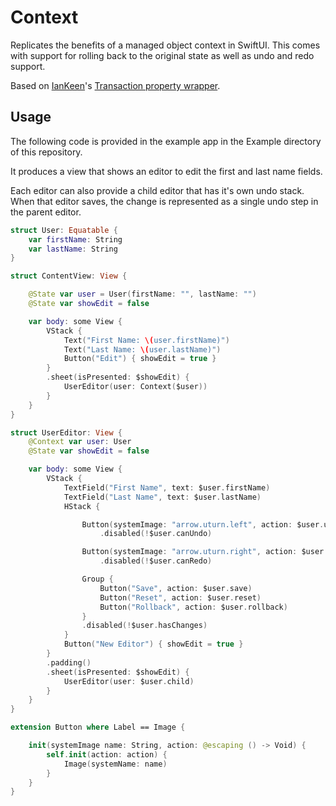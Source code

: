 # Context

Replicates the benefits of a managed object context in SwiftUI. This comes with support for rolling back to the original state as well as undo and redo support.

Based on [IanKeen](https://github.com/IanKeen)'s [Transaction property wrapper](https://gist.github.com/IanKeen/a85e4ed74a10a25341c44a98f43cf386).

## Usage

The following code is provided in the example app in the Example directory of this repository. 

It produces a view that shows an editor to edit the first and last name fields.

Each editor can also provide a child editor that has it's own undo stack. When that editor saves, the change is represented as a single undo step in the parent editor.

``` swift
struct User: Equatable {
    var firstName: String
    var lastName: String
}

struct ContentView: View {

    @State var user = User(firstName: "", lastName: "")
    @State var showEdit = false

    var body: some View {
        VStack {
            Text("First Name: \(user.firstName)")
            Text("Last Name: \(user.lastName)")
            Button("Edit") { showEdit = true }
        }
        .sheet(isPresented: $showEdit) {
            UserEditor(user: Context($user))
        }
    }
}

struct UserEditor: View {
    @Context var user: User
    @State var showEdit = false

    var body: some View {
        VStack {
            TextField("First Name", text: $user.firstName)
            TextField("Last Name", text: $user.lastName)
            HStack {

                Button(systemImage: "arrow.uturn.left", action: $user.undo)
                    .disabled(!$user.canUndo)

                Button(systemImage: "arrow.uturn.right", action: $user.redo)
                    .disabled(!$user.canRedo)

                Group {
                    Button("Save", action: $user.save)
                    Button("Reset", action: $user.reset)
                    Button("Rollback", action: $user.rollback)
                }
                .disabled(!$user.hasChanges)
            }
            Button("New Editor") { showEdit = true }
        }
        .padding()
        .sheet(isPresented: $showEdit) {
            UserEditor(user: $user.child)
        }
    }
}

extension Button where Label == Image {

    init(systemImage name: String, action: @escaping () -> Void) {
        self.init(action: action) {
            Image(systemName: name)
        }
    }
}
```

